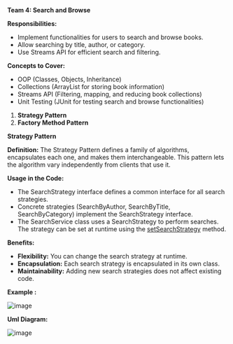 **Team 4: Search and Browse**

**Responsibilities:**

- Implement functionalities for users to search and browse books.
- Allow searching by title, author, or category.
- Use Streams API for efficient search and filtering.

**Concepts to Cover:**

- OOP (Classes, Objects, Inheritance)
- Collections (ArrayList for storing book information)
- Streams API (Filtering, mapping, and reducing book collections)
- Unit Testing (JUnit for testing search and browse functionalities)

1. **Strategy Pattern**
2. **Factory Method Pattern**

**Strategy Pattern**

**Definition:** The Strategy Pattern defines a family of algorithms, encapsulates each one, and makes them interchangeable. This pattern lets the algorithm vary independently from clients that use it.

**Usage in the Code:**

- The SearchStrategy interface defines a common interface for all search strategies.
- Concrete strategies (SearchByAuthor, SearchByTitle, SearchByCategory) implement the SearchStrategy interface.
- The SearchService class uses a SearchStrategy to perform searches. The strategy can be set at runtime using the [setSearchStrategy](vscode-file://vscode-app/c:/Program%20Files/Microsoft%20VS%20Code/resources/app/out/vs/code/electron-sandbox/workbench/workbench.html"%20\o%20") method.

**Benefits:**

- **Flexibility:** You can change the search strategy at runtime.
- **Encapsulation:** Each search strategy is encapsulated in its own class.
- **Maintainability:** Adding new search strategies does not affect existing code.

**Example :**

![image](https://github.com/user-attachments/assets/498b8a3e-2c73-4dfd-973f-5e0f234d5715)





**Uml Diagram:**

![image](https://github.com/user-attachments/assets/47e96636-da26-45d2-82e1-9148ba1fb19b)


